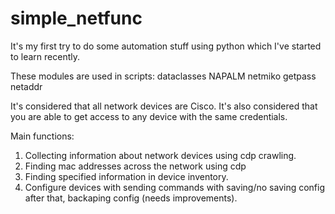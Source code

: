 # simple_netfunc

It's my first try to do some automation stuff using python which I've started to learn recently.

These modules are used in scripts:
dataclasses
NAPALM
netmiko
getpass
netaddr

It's considered that all network devices are Cisco.
It's also considered that you are able to get access to any device with the same credentials.

Main functions:
1. Collecting information about network devices using cdp crawling.
2. Finding mac addresses across the network using cdp
3. Finding specified information in device inventory.
4. Configure devices with sending commands with saving/no saving config after that, backaping config (needs improvements).
